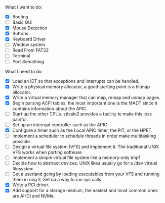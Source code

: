 What I want to do: 
- [X] Booting 
- [ ] Basic GUI 
- [X] Mouse Detection 
- [X] Buttons
- [X] Keyboard Driver
- [ ] Window system
- [ ] Read From FAT32
- [ ] Terminal
- [ ] Port *Something*

What I need to do:
- [X] Load an IDT so that exceptions and interrupts can be handled.
- [X] Write a physical memory allocator, a good starting point is a bitmap allocator.
- [X] Write a virtual memory manager that can map, remap and unmap pages.
- [X] Begin parsing ACPI tables, the most important one is the MADT since it contains information about the APIC.
- [ ] Start up the other CPUs. stivale2 provides a facility to make this less painful.
- [ ] Set up an interrupt controller such as the APIC.
- [X] Configure a timer such as the Local APIC timer, the PIT, or the HPET.
- [ ] Implement a scheduler to schedule threads in order make multitasking possible.
- [ ] Design a virtual file system (VFS) and implement it. The traditional UNIX VFS works  when porting software
- [ ] Implement a simple virtual file system like a memory-only tmpf
- [ ] Decide how to abstract devices. UNIX likes usually go for a /dev virtual filesystem 
- [ ] Get a userland going by loading executables from your VFS and running them in ring 3. Set up a way to run sys calls.
- [X] Write a PCI driver.
- [X] Add support for a storage medium, the easiest and most common ones are AHCI and NVMe.